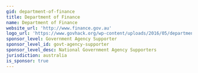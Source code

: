 ```yaml
---
gid: department-of-finance
title: Department of Finance
name: Department of Finance
website_url: 'http://www.finance.gov.au'
logo_url: 'https://www.govhack.org/wp-content/uploads/2016/05/department_of_finance.png'
sponsor_level: Government Agency Supporter
sponsor_level_id: govt-agency-supporter
sponsor_level_desc: National Government Agency Supporters
jurisdiction: australia
is_sponsor: true
---
```

